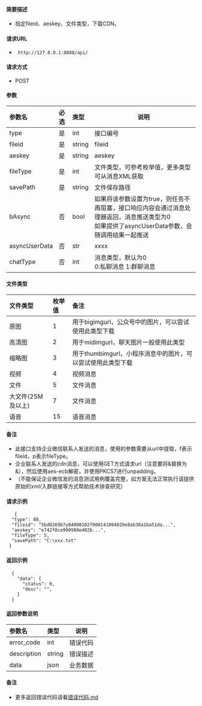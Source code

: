 #### 简要描述

- 指定fileid、aeskey、文件类型，下载CDN。

#### 请求URL

- ` http://127.0.0.1:8888/api/`

#### 请求方式

- POST

#### 参数

| 参数名           | 必选 | 类型     | 说明                                                                                 |   
|:--------------|:---|:-------|------------------------------------------------------------------------------------|   
| type          | 是  | int    | 接口编号                                                                               |   
| fileid        | 是  | string | fileid                                                                             |   
| aeskey        | 是  | string | aeskey                                                                             |   
| fileType      | 是  | int    | 文件类型，可参考枚举值，更多类型可从消息XML获取                                                          |   
| savePath      | 是  | string | 文件保存路径                                                                             |   
| bAsync        | 否  | bool   | 如果将该参数设置为true，则任务不再阻塞，接口响应内容会通过消息处理器返回，消息推送类型为0<br/>如果提供了asyncUserData参数，会随调用结果一起推送 |   
| asyncUserData | 否  | str    | xxxx                                                                               |   
| chatType      | 否  | int    | 消息类型，默认为0  <br/>0:私聊消息 1:群聊消息                                                           |   

#### 文件类型

| 文件类型        | 枚举值 | 备注                                  |  
|:------------|:----|:------------------------------------|   
| 原图          | 1   | 用于bigimgurl，公众号中的图片，可以尝试使用此类型下载     |
| 高清图         | 2   | 用于midimgurl，聊天图片一般使用此类型             |
| 缩略图         | 3   | 用于thumbimgurl，小程序消息中的图片，可以尝试使用此类型下载 |
| 视频          | 4   | 视频消息                                |
| 文件          | 5   | 文件消息                                |
| 大文件(25M及以上) | 7   | 文件消息                                |
| 语音          | 15  | 语音消息                                |

#### 备注
- 此接口支持企业微信联系人发送的消息，使用的参数需要从url中提取，f表示fileid，p表示fileType。
- 企业联系人发送的cdn消息，可以使用GET方式请求url（注意要将&amp;替换为&），然后使用aes-ecb解密，并使用PKCS7进行unpadding。
- （不能保证企业微信发的消息测试用例覆盖完整，如方案无法正常执行请提供原始的xml/入群链接等方式帮助技术排查研究）

#### 请求示例

```
   {
  "type": 88,
  "fileid": "5bd0269b7y04000102f000141004020e8ab38a1ba51da...",
  "aeskey": "e742f8ce990980e402b...",
  "fileType": 5,
  "savePath": "C:\xxx.txt"
 } 
```

#### 返回示例

``` 
  {
    "data": {
      "status": 0,
      "desc": "",
    }
  }
```

#### 返回参数说明

| 参数名         | 类型     | 说明   |   
|:------------|:-------|------|   
| error_code  | int    | 错误代码 |   
| description | string | 错误描述 |   
| data        | json   | 业务数据 |   

#### 备注

- 更多返回错误代码请看[错误代码.md](../错误代码.md)






